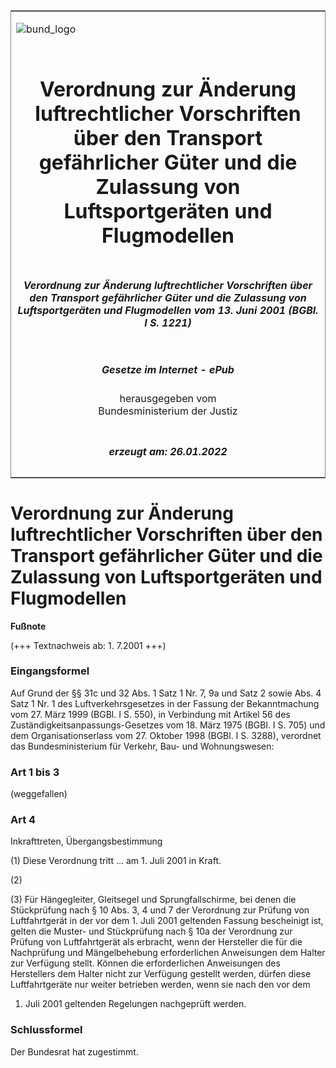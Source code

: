 <span id="DECKBLATT.html"></span>

<table border="0" frame="border" width="100%">

<tr valign="top">

<td align="left">

![bund\_logo](BfJ_2021_Web_de_de.gif)

</td>

<td align="right">

 

</td>

</tr>

<tr align="center" valign="middle">

<td colspan="2">

# Verordnung zur Änderung luftrechtlicher Vorschriften über den Transport gefährlicher Güter und die Zulassung von Luftsportgeräten und Flugmodellen

</td>

</tr>

<tr align="center" valign="middle">

<td colspan="2">

##### Verordnung zur Änderung luftrechtlicher Vorschriften über den Transport gefährlicher Güter und die Zulassung von Luftsportgeräten und Flugmodellen vom 13. Juni 2001 (BGBl. I S. 1221)

</td>

</tr>

<tr align="center" valign="middle">

<td colspan="2">

  
  

##### Gesetze im Internet - ePub  
  
herausgegeben vom  
Bundesministerium der Justiz

</td>

</tr>

<tr align="center" valign="bottom">

<td colspan="2">

  
  

##### erzeugt am: 26.01.2022

</td>

</tr>

</table>

<span id="BJNR122100001.html"></span>

# Verordnung zur Änderung luftrechtlicher Vorschriften über den Transport gefährlicher Güter und die Zulassung von Luftsportgeräten und Flugmodellen

<div>

  
**Fußnote**

<div class="jnhtml">

<div>

<div class="jurAbsatz">

(+++ Textnachweis ab: 1. 7.2001 +++)

</div>

</div>

</div>

</div>

<span id="BJNR122100001BJNE000100305.html"></span>

### Eingangsformel  

<div>

<div class="jnhtml">

<div>

<div class="jurAbsatz">

Auf Grund der §§ 31c und 32 Abs. 1 Satz 1 Nr. 7, 9a und Satz 2 sowie
Abs. 4 Satz 1 Nr. 1 des Luftverkehrsgesetzes in der Fassung der
Bekanntmachung vom 27. März 1999 (BGBl. I S. 550), in Verbindung mit
Artikel 56 des Zuständigkeitsanpassungs-Gesetzes vom 18. März 1975
(BGBl. I S. 705) und dem Organisationserlass vom 27. Oktober 1998 (BGBl.
I S. 3288), verordnet das Bundesministerium für Verkehr, Bau- und
Wohnungswesen:

</div>

</div>

</div>

</div>

<span id="BJNR122100001BJNE000200305.html"></span>

### Art 1 bis 3  
(weggefallen)

<span id="BJNR122100001BJNE000300305.html"></span>

### Art 4  
Inkrafttreten, Übergangsbestimmung

<div>

<div class="jnhtml">

<div>

<div class="jurAbsatz">

(1) Diese Verordnung tritt ... am 1. Juli 2001 in Kraft.

</div>

<div class="jurAbsatz">

(2)

</div>

<div class="jurAbsatz">

(3) Für Hängegleiter, Gleitsegel und Sprungfallschirme, bei denen die
Stückprüfung nach § 10 Abs. 3, 4 und 7 der Verordnung zur Prüfung von
Luftfahrtgerät in der vor dem 1. Juli 2001 geltenden Fassung bescheinigt
ist, gelten die Muster- und Stückprüfung nach § 10a der Verordnung zur
Prüfung von Luftfahrtgerät als erbracht, wenn der Hersteller die für die
Nachprüfung und Mängelbehebung erforderlichen Anweisungen dem Halter zur
Verfügung stellt. Können die erforderlichen Anweisungen des Herstellers
dem Halter nicht zur Verfügung gestellt werden, dürfen diese
Luftfahrtgeräte nur weiter betrieben werden, wenn sie nach den vor dem
1. Juli 2001 geltenden Regelungen nachgeprüft werden.

</div>

</div>

</div>

</div>

<span id="BJNR122100001BJNE000400305.html"></span>

### Schlussformel  

<div>

<div class="jnhtml">

<div>

<div class="jurAbsatz">

Der Bundesrat hat zugestimmt.

</div>

</div>

</div>

</div>
